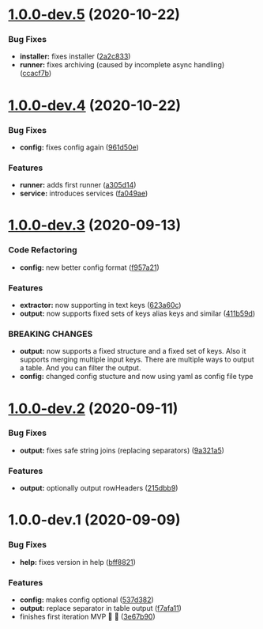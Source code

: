 # [1.0.0-dev.5](https://github.com/matzehecht/EinsatzMonitor-Alarm-PDF-Converter/compare/v1.0.0-dev.4...v1.0.0-dev.5) (2020-10-22)


### Bug Fixes

* **installer:** fixes installer ([2a2c833](https://github.com/matzehecht/EinsatzMonitor-Alarm-PDF-Converter/commit/2a2c83367cfac7b8183c4b69dccc1fc8e9a5a9a7))
* **runner:** fixes archiving (caused by incomplete async handling) ([ccacf7b](https://github.com/matzehecht/EinsatzMonitor-Alarm-PDF-Converter/commit/ccacf7b7a8b68d29bcc9a8418fc5cc259fe7370b))

# [1.0.0-dev.4](https://github.com/matzehecht/EinsatzMonitor-Alarm-PDF-Converter/compare/v1.0.0-dev.3...v1.0.0-dev.4) (2020-10-22)


### Bug Fixes

* **config:** fixes config again ([961d50e](https://github.com/matzehecht/EinsatzMonitor-Alarm-PDF-Converter/commit/961d50e2dda520e04fb6daf71f70e16d5dc9b4ea))


### Features

* **runner:** adds first runner ([a305d14](https://github.com/matzehecht/EinsatzMonitor-Alarm-PDF-Converter/commit/a305d141397dbb2b9347dedb7a5a4e6727d86a6a))
* **service:** introduces services ([fa049ae](https://github.com/matzehecht/EinsatzMonitor-Alarm-PDF-Converter/commit/fa049ae4e7ba3aab45b4ec912b0f6e3b193d349e))

# [1.0.0-dev.3](https://github.com/matzehecht/EinsatzMonitor-Alarm-PDF-Converter/compare/v1.0.0-dev.2...v1.0.0-dev.3) (2020-09-13)


### Code Refactoring

* **config:** new better config format ([f957a21](https://github.com/matzehecht/EinsatzMonitor-Alarm-PDF-Converter/commit/f957a216e7bcf3338b287458684b927a9cf147bc))


### Features

* **extractor:** now supporting in text keys ([623a60c](https://github.com/matzehecht/EinsatzMonitor-Alarm-PDF-Converter/commit/623a60caae58fd5be373e4a18a2ffad90419ea6a))
* **output:** now supports fixed sets of keys alias keys and similar ([411b59d](https://github.com/matzehecht/EinsatzMonitor-Alarm-PDF-Converter/commit/411b59d579e85581605f77b844ace93ef9786e83))


### BREAKING CHANGES

* **output:** now supports a fixed structure and a fixed set of keys. Also it supports merging
multiple input keys. There are multiple ways to output a table. And you can filter the output.
* **config:** changed config stucture and now using yaml as config file type

# [1.0.0-dev.2](https://github.com/matzehecht/EinsatzMonitor-Alarm-PDF-Converter/compare/v1.0.0-dev.1...v1.0.0-dev.2) (2020-09-11)


### Bug Fixes

* **output:** fixes safe string joins (replacing separators) ([9a321a5](https://github.com/matzehecht/EinsatzMonitor-Alarm-PDF-Converter/commit/9a321a5ace3aa5df0a38d3399be7fa628c65e1bb))


### Features

* **output:** optionally output rowHeaders ([215dbb9](https://github.com/matzehecht/EinsatzMonitor-Alarm-PDF-Converter/commit/215dbb950563a6bbf64a045ee2c85c5e974ee89d))

# 1.0.0-dev.1 (2020-09-09)


### Bug Fixes

* **help:** fixes version in help ([bff8821](https://github.com/matzehecht/EinsatzMonitor-Alarm-PDF-Converter/commit/bff8821232d440bcdb03f24370657d0ffb253217))


### Features

* **config:** makes config optional ([537d382](https://github.com/matzehecht/EinsatzMonitor-Alarm-PDF-Converter/commit/537d3822e29f043ce427d768894125d92241eb01))
* **output:** replace separator in table output ([f7afa11](https://github.com/matzehecht/EinsatzMonitor-Alarm-PDF-Converter/commit/f7afa11536e8b7efecf0264f0a8eabb44bab2081))
* finishes first iteration MVP :tada: :tada: ([3e67b90](https://github.com/matzehecht/EinsatzMonitor-Alarm-PDF-Converter/commit/3e67b9078e02ddc79bbaa72acef4954c2374612d))
